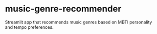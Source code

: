 # music-genre-recommender
Streamlit app that recommends music genres based on MBTI personality and tempo preferences.
